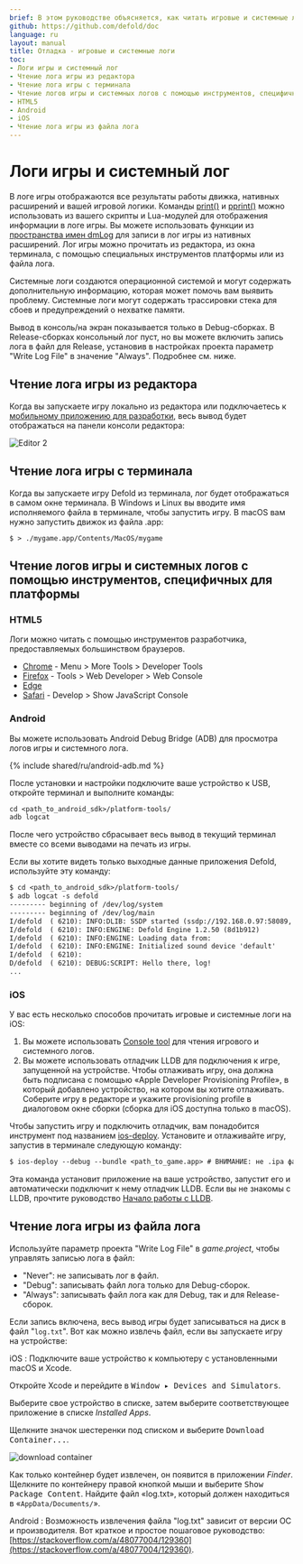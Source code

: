 ```yaml
---
brief: В этом руководстве объясняется, как читать игровые и системные логи.
github: https://github.com/defold/doc
language: ru
layout: manual
title: Отладка - игровые и системные логи
toc:
- Логи игры и системный лог
- Чтение лога игры из редактора
- Чтение лога игры с терминала
- Чтение логов игры и системных логов с помощью инструментов, специфичных для платформы
- HTML5
- Android
- iOS
- Чтение лога игры из файла лога
---
```


# Логи игры и системный лог

В логе игры отображаются все результаты работы движка, нативных расширений и вашей игровой логики. Команды [print()](/ref/stable/base/#print:...)  и [pprint()](/ref/stable/builtins/?q=pprint#pprint:v) можно использовать из вашего скрипты и Lua-модулей для отображения информации в логе игры. Вы можете использовать функции из [пространства имен dmLog](/ref/stable/dmLog/) для записи в лог игры из нативных расширений. Лог игры можно прочитать из редактора, из окна терминала, с помощью специальных инструментов платформы или из файла лога.

Системные логи создаются операционной системой и могут содержать дополнительную информацию, которая может помочь вам выявить проблему. Системные логи могут содержать трассировки стека для сбоев и предупреждений о нехватке памяти. 

<div class='important' markdown='1'>
Вывод в консоль/на экран показывается только в Debug-сборках. В Release-сборках консольный лог пуст, но вы можете включить запись лога в файл для Release, установив в настройках проекта параметр "Write Log File" в значение "Always". Подробнее см. ниже.
</div>

## Чтение лога игры из редактора 

Когда вы запускаете игру локально из редактора или подключаетесь к [мобильному приложению для разработки](/ru/manuals/dev-app), весь вывод будет отображаться на панели консоли редактора: 

![Editor 2](/manuals/images/editor/editor2_overview.png)

## Чтение лога игры с терминала

Когда вы запускаете игру Defold из терминала, лог будет отображаться в самом окне терминала. В Windows и Linux вы вводите имя исполняемого файла в терминале, чтобы запустить игру. В macOS вам нужно запустить движок из файла .app:

```
$ > ./mygame.app/Contents/MacOS/mygame
```

## Чтение логов игры и системных логов с помощью инструментов, специфичных для платформы 

### HTML5

Логи можно читать с помощью инструментов разработчика, предоставляемых большинством браузеров. 

* [Chrome](https://developers.google.com/web/tools/chrome-devtools/console) - Menu > More Tools > Developer Tools
* [Firefox](https://developer.mozilla.org/en-US/docs/Tools/Browser_Console) - Tools > Web Developer > Web Console
* [Edge](https://docs.microsoft.com/en-us/microsoft-edge/devtools-guide/console)
* [Safari](https://support.apple.com/guide/safari-developer/log-messages-with-the-console-dev4e7dedc90/mac) - Develop > Show JavaScript Console

### Android

Вы можете использовать Android Debug Bridge (ADB) для просмотра логов игры и системного лога. 

{% include shared/ru/android-adb.md %}

  После установки и настройки подключите ваше устройство к USB, откройте терминал и выполните команды: 

  ```txt
  cd <path_to_android_sdk>/platform-tools/
  adb logcat
  ```

  После чего устройство сбрасывает весь вывод в текущий терминал вместе со всеми выводами на печать из игры.

  Если вы хотите видеть только выходные данные приложения Defold, используйте эту команду: 

  ```txt
$ cd <path_to_android_sdk>/platform-tools/
$ adb logcat -s defold
--------- beginning of /dev/log/system
--------- beginning of /dev/log/main
I/defold  ( 6210): INFO:DLIB: SSDP started (ssdp://192.168.0.97:58089, http://0.0.0.0:38637)
I/defold  ( 6210): INFO:ENGINE: Defold Engine 1.2.50 (8d1b912)
I/defold  ( 6210): INFO:ENGINE: Loading data from:
I/defold  ( 6210): INFO:ENGINE: Initialized sound device 'default'
I/defold  ( 6210):
D/defold  ( 6210): DEBUG:SCRIPT: Hello there, log!
...
  ```

### iOS

У вас есть несколько способов прочитать игровые и системные логи на iOS:

1. Вы можете использовать [Console tool](https://support.apple.com/guide/console/welcome/mac) для чтения игрового и системного логов.
2. Вы можете использовать отладчик LLDB для подключения к игре, запущенной на устройстве. Чтобы отлаживать игру, она должна быть подписана с помощью «Apple Developer Provisioning Profile», в который добавлено устройство, на котором вы хотите отлаживать. Соберите игру в редакторе и укажите provisioning profile в диалоговом окне сборки (сборка для iOS доступна только в macOS).

Чтобы запустить игру и подключить отладчик, вам понадобится инструмент под названием [ios-deploy](https://github.com/phonegap/ios-deploy). Установите и отлаживайте игру, запустив в терминале следующую команду:

```txt
$ ios-deploy --debug --bundle <path_to_game.app> # ВНИМАНИЕ: не .ipa файл
```

Эта команда установит приложение на ваше устройство, запустит его и автоматически подключит к нему отладчик LLDB. Если вы не знакомы с LLDB, прочтите руководство [Начало работы с LLDB](https://developer.apple.com/library/content/documentation/IDEs/Conceptual/gdb_to_lldb_transition_guide/document/lldb-basics.html).


## Чтение лога игры из файла лога 

Используйте параметр проекта "Write Log File" в *game.project*, чтобы управлять записью лога в файл:

- "Never": не записывать лог в файл.
- "Debug": записывать файл лога только для Debug-сборок.
- "Always": записывать файл лога как для Debug, так и для Release-сборок.

Если запись включена, весь вывод игры будет записываться на диск в файл "`log.txt`". Вот как можно извлечь файл, если вы запускаете игру на устройстве: 

iOS
: Подключите ваше устройство к компьютеру с установленными macOS и Xcode.

   Откройте Xcode и перейдите в <kbd>Window ▸ Devices and Simulators</kbd>.

   Выберите свое устройство в списке, затем выберите соответствующее приложение в списке *Installed Apps*.

   Щелкните значок шестеренки под списком и выберите <kbd>Download Container...</kbd>.

  ![download container](/manuals/images/debugging/download_container.png)

  Как только контейнер будет извлечен, он появится в приложении *Finder*. Щелкните по контейнеру правой кнопкой мыши и выберите <kbd>Show Package Content</kbd>. Найдите файл «log.txt», который должен находиться в «`AppData/Documents/`». 

Android
: Возможность извлечения файла "log.txt" зависит от версии ОС и производителя. Вот краткое и простое пошаговое руководство: [https://stackoverflow.com/a/48077004/129360](https://stackoverflow.com/a/48077004/129360).